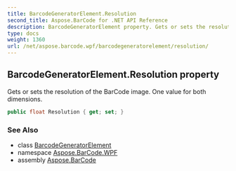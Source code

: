 ```yaml
---
title: BarcodeGeneratorElement.Resolution
second_title: Aspose.BarCode for .NET API Reference
description: BarcodeGeneratorElement property. Gets or sets the resolution of the BarCode image. One value for both dimensions
type: docs
weight: 1360
url: /net/aspose.barcode.wpf/barcodegeneratorelement/resolution/
---
```

## BarcodeGeneratorElement.Resolution property

Gets or sets the resolution of the BarCode image. One value for both dimensions.

```csharp
public float Resolution { get; set; }
```

### See Also

* class [BarcodeGeneratorElement](../)
* namespace [Aspose.BarCode.WPF](../../barcodegeneratorelement/)
* assembly [Aspose.BarCode](../../../)


